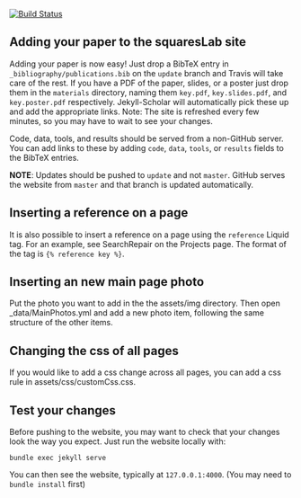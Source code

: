 [![Build Status](https://travis-ci.org/squaresLab/squaresLab.github.io.svg?branch=update)](https://travis-ci.org/squaresLab/squaresLab.github.io)

## Adding your paper to the squaresLab site

Adding your paper is now easy! Just drop a BibTeX entry in
`_bibliography/publications.bib` on the `update` branch and Travis will take
care of the rest. If you have a PDF of the paper, slides, or a poster just drop
them in the `materials` directory, naming them `key.pdf`, `key.slides.pdf`, and
`key.poster.pdf` respectively. Jekyll-Scholar will automatically pick these up
and add the appropriate links. Note: The site is refreshed every few minutes, so
you may have to wait to see your changes.

Code, data, tools, and results should be served from a non-GitHub server. You
can add links to these by adding `code`, `data`, `tools`, or `results` fields to
the BibTeX entries.

**NOTE**: Updates should be pushed to `update` and not `master`. GitHub serves
the website from `master` and that branch is updated automatically.

## Inserting a reference on a page

It is also possible to insert a reference on a page using the `reference` Liquid
tag. For an example, see SearchRepair on the Projects page. The format of the
tag is `{% reference key %}`.

## Inserting an new main page photo

Put the photo you want to add in the the assets/img directory. Then open 
\_data/MainPhotos.yml and add a new photo item, following the same structure 
of the other items.

## Changing the css of all pages

If you would like to add a css change across all pages, you can add a css rule
in assets/css/customCss.css.

## Test your changes

Before pushing to the website, you may want to check that your changes look the way you expect. Just run the website locally with:
```
bundle exec jekyll serve
```
You can then see the website, typically at `127.0.0.1:4000`. (You may need to `bundle install` first)

